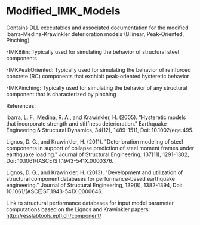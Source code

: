 # Modified_IMK_Models
Contains DLL executables and associated documentation for the modified Ibarra-Medina-Krawinkler deterioration models (Bilinear, Peak-Oriented, Pinching)

-IMKBilin: Typically used for simulating the behavior of structural steel components

-IMKPeakOriented: Typically used for simulating the behavior of reinforced concrete (RC) components that exchibit peak-oriented hysteretic behavior

-IMKPinching: Typically used for simulating the behavior of any structural component that is characterized by pinching

References:

Ibarra, L. F., Medina, R. A., and Krawinkler, H. (2005). "Hysteretic models that incorporate strength and stiffness deterioration." Earthquake Engineering & Structural Dynamics, 34(12), 1489-1511, Doi: 10.1002/eqe.495.

Lignos, D. G., and Krawinkler, H. (2011). "Deterioration modeling of steel components in support of collapse prediction of steel moment frames under earthquake loading." Journal of Structural Engineering, 137(11), 1291-1302, Doi: 10.1061/(ASCE)ST.1943-541X.0000376.

Lignos, D. G., and Krawinkler, H. (2013). "Development and utilization of structural component databases for performance-based earthquake engineering." Journal of Structural Engineering, 139(8), 1382-1394, Doi: 10.1061/(ASCE)ST.1943-541X.0000646.

Link to structural performance databases for input model parameter computations based on the Lignos and Krawinkler papers:
http://resslabtools.epfl.ch/component/
